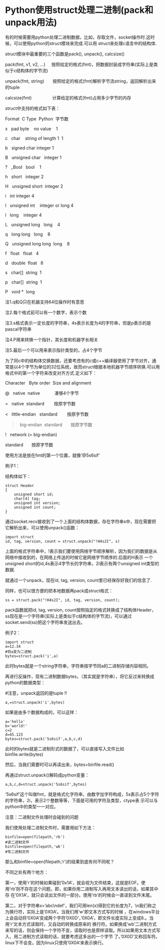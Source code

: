 # Python使用struct处理二进制(pack和unpack用法)

有的时候需要用python处理二进制数据，比如，存取文件，socket操作时.这时候，可以使用python的struct模块来完成.可以用
struct来处理c语言中的结构体.



  

struct模块中最重要的三个函数是pack(), unpack(), calcsize()

  

pack(fmt, v1, v2, ...)     按照给定的格式(fmt)，把数据封装成字符串(实际上是类似于c结构体的字节流)

  

unpack(fmt, string)       按照给定的格式(fmt)解析字节流string，返回解析出来的tuple

  

calcsize(fmt)                 计算给定的格式(fmt)占用多少字节的内存



  

struct中支持的格式如下表：

  

Format  C Type  Python  字节数

x   pad byte    no value    1

c   char    string of length 1  1

b   signed char integer 1

B   unsigned char   integer 1

?   _Bool   bool    1

h   short   integer 2

H   unsigned short  integer 2

i   int integer 4

I   unsigned int    integer or long 4

l   long    integer 4

L   unsigned long   long    4

q   long long   long    8

Q   unsigned long long  long    8

f   float   float   4

d   double  float   8

s   char[]  string  1

p   char[]  string  1

P   void *  long

注1.q和Q只在机器支持64位操作时有意思

  

注2.每个格式前可以有一个数字，表示个数

  

注3.s格式表示一定长度的字符串，4s表示长度为4的字符串，但是p表示的是pascal字符串

  

注4.P用来转换一个指针，其长度和机器字长相关

  

注5.最后一个可以用来表示指针类型的，占4个字节

  

为了同c中的结构体交换数据，还要考虑有的c或c++编译器使用了字节对齐，通常是以4个字节为单位的32位系统，故而struct根据本地机器字节顺序转换.可以用
格式中的第一个字符来改变对齐方式.定义如下：

Character   Byte order  Size and alignment

@   native  native            凑够4个字节

=   native  standard        按原字节数

<   little-endian   standard        按原字节数

>   big-endian  standard       按原字节数

!   network (= big-endian)

standard       按原字节数

使用方法是放在fmt的第一个位置，就像’@5s6sif’

  

例子1：

  

结构体如下：

    
    
    struct Header
    {
        unsigned short id;
        char[4] tag;
        unsigned int version;
        unsigned int count;
    }

通过socket.recv接收到了一个上面的结构体数据，存在字符串s中，现在需要把它解析出来，可以使用unpack()函数：

    
    
    import struct
    id, tag, version, count = struct.unpack("!H4s2I", s)

上面的格式字符串中，!表示我们要使用网络字节顺序解析，因为我们的数据是从网络中接收到的，在网络上传送的时候它是网络字节顺序的.后面的H表示
一个unsigned short的id,4s表示4字节长的字符串，2I表示有两个unsigned int类型的数据.

  

就通过一个unpack，现在id, tag, version, count里已经保存好我们的信息了.

  

同样，也可以很方便的把本地数据再pack成struct格式：

    
    
    ss = struct.pack("!H4s2I", id, tag, version, count);

pack函数就把id, tag, version,
count按照指定的格式转换成了结构体Header，ss现在是一个字符串(实际上是类似于c结构体的字节流)，可以通过
socket.send(ss)把这个字符串发送出去。

  

例子2：

    
    
    import struct
    a=12.34
    #将a变为二进制
    bytes=struct.pack('i',a)

此时bytes就是一个string字符串，字符串按字节同a的二进制存储内容相同。

  

再进行反操作，现有二进制数据bytes，（其实就是字符串），将它反过来转换成python的数据类型：

  

#注意，unpack返回的是tuple !!

    
    
    a,=struct.unpack('i',bytes)

如果是由多个数据构成的，可以这样：

    
    
    
    a='hello'
    b='world!'
    c=2
    d=45.123
    bytes=struct.pack('5s6sif',a,b,c,d)

此时的bytes就是二进制形式的数据了，可以直接写入文件比如 binfile.write(bytes)

  

然后，当我们需要时可以再读出来，bytes=binfile.read()

  

再通过struct.unpack()解码成python变量：

    
    
    a,b,c,d=struct.unpack('5s6sif',bytes)

’5s6sif’这个叫做fmt，就是格式化字符串，由数字加字符构成，5s表示占5个字符的字符串，2i，表示2个整数等等，下面是可用的字符及类型，ctype表
示可以与python中的类型一一对应。

  

注意：二进制文件处理时会碰到的问题

  

我们使用处理二进制文件时，需要用如下方法：

    
    
    binfile=open(filepath,'rb')    
    #读二进制文件
    binfile=open(filepath,'wb')   
    #写二进制文件

那么和binfile=open(filepath,’r')的结果到底有何不同呢？

  

不同之处有两个地方：

  

第一，使用’r'的时候如果碰到’0x1A’，就会视为文件结束，这就是EOF。使用’rb’则不存在这个问题。即，如果你用二进制写入再用文本读出的话，如果其中存
在’0X1A’，就只会读出文件的一部分。使用’rb’的时候会一直读到文件末尾。

  

第二，对于字符串x=’abc\ndef’，我们可用len(x)得到它的长度为7，\n我们称之为换行符，实际上是’0X0A’。当我们用’w'即文本方式写的时候
，在windows平台上会自动将’0X0A’变成两个字符’0X0D’，’0X0A’，即文件长度实际上变成8.。当用’r'文本方式读取时，又自动的转换成原来的
换行符。如果换成’wb’二进制方式来写的话，则会保持一个字符不变，读取时也是原样读取。所以如果用文本方式写入，用二进制方式读取的话，就要考虑这多出的一个字节
了。’0X0D’又称回车符。linux下不会变。因为linux只使用’0X0A’来表示换行。

  

